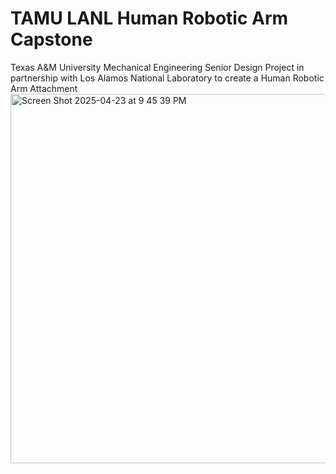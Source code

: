 # TAMU LANL Human Robotic Arm Capstone
Texas A&M University Mechanical Engineering Senior Design Project in partnership with Los Alamos National Laboratory to create a Human Robotic Arm Attachment
<img width="591" alt="Screen Shot 2025-04-23 at 9 45 39 PM" src="https://github.com/user-attachments/assets/1e5ecf6e-2dea-4e27-93d7-c2127dbc6119" />

